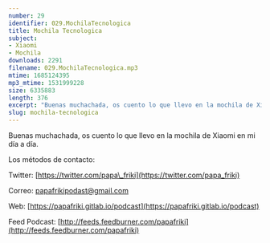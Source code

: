 ```yaml
---
number: 29
identifier: 029.MochilaTecnologica
title: Mochila Tecnologica
subject:
- Xiaomi
- Mochila
downloads: 2291
filename: 029.MochilaTecnologica.mp3
mtime: 1685124395
mp3_mtime: 1531999228
size: 6335883
length: 376
excerpt: "Buenas muchachada, os cuento lo que llevo en la mochila de Xiaomi en mi día a día.  \n\nLos métodos de contacto:\n\nTwitter: [https://twitter.com/papa\\_friki](https://twitter.com/papa_friki)\n\nCorreo: [papafrikipodast@gmail.com](https://archive.org/details/papafrikipodast@gmail.com)\n\nWeb: [https://papafriki.gitlab.io/podcast](https://papafriki.gitlab.io/podcast)\n\nFeed Podcast: [http://feeds.feedburner.com/papafriki](http://feeds.feedburner.com/papafriki)"
slug: mochila-tecnologica
---
```

Buenas muchachada, os cuento lo que llevo en la mochila de Xiaomi en mi día a día.  

Los métodos de contacto:

Twitter: [https://twitter.com/papa\_friki](https://twitter.com/papa_friki)

Correo: [papafrikipodast@gmail.com](https://archive.org/details/papafrikipodast@gmail.com)

Web: [https://papafriki.gitlab.io/podcast](https://papafriki.gitlab.io/podcast)

Feed Podcast: [http://feeds.feedburner.com/papafriki](http://feeds.feedburner.com/papafriki)